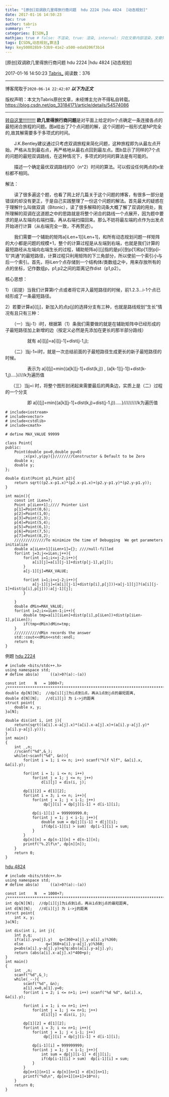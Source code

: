 ```yaml
---
title: "[原创]双调欧几里得旅行商问题  hdu 2224 |hdu 4824  [动态规划]"
date: 2017-01-16 14:50:23
toc: true
author: tabris
summary: ""
categories: [CSDN,]
mathjax: true # false: 不渲染, true: 渲染, internal: 只在文章内部渲染，文章列表中不渲染
tags: [CSDN,动态规划,算法]
key: key500028b9-53b9-41e2-a500-eda9206f3b14
---
```


[原创]双调欧几里得旅行商问题  hdu 2224 |hdu 4824  [动态规划]

2017-01-16 14:50:23  [Tabris_](https://me.csdn.net/qq_33184171) 阅读数：376

---

博客爬取于`2020-06-14 22:42:07`
***以下为正文***

版权声明：本文为Tabris原创文章，未经博主允许不得私自转载。
https://blog.csdn.net/qq_33184171/article/details/54574086

<!-- more -->

---

[转自这里!!!!!!!!!!](http://www.mamicode.com/info-detail-523965.html)
**欧几里得旅行商问题**是对平面上给定的n个点确定一条连接各点的最短闭合旅程的问题。图a给出了7个点问题的解，这个问题的一般形式是NP完全的,故其解需要多于多项式的时间。

　　J.K.Bentley建议通过只考虑双调旅程来简化问题，这种旅程即为从最左点开始，严格从左到最右点，再严格地从最右点回到最左点。图b显示了同样的7个点的问题的最短双调路线，在这种情况下，多项式的时间的算法是有可能的。

　　描述一个确定最优双调路线的O（n^2）时间的算法。可以假设任何两点的x坐标都不相同。

解法：

　　读了很多遍这个题，也看了网上好几篇关于这个问题的博客，有很多一部分是错误的却没有更正，于是自己实践整理了一份这个问题的解法。首先最大的疑惑在于理解什么叫做双调（Bitonic），读了很多解释的词条大概了解了双调的用处，我所理解的双调在这道题之中的思路就是将整个闭合的路线一个点展开，因为题中要求的是从左端向右端扫描，再从右端扫描回来。那么不妨将最左端的点作为出发点开始进行计算（从右端完全一致，不再赘述）。

　　我们需要一个辅助的矩阵a[iLen+1][iLen+1]，和所有动态规划问题一样矩阵的大小都是问题的规模+1，整个的计算过程是从左端到右端，也就是我们计算的最短路经从左端向右端生长的过程，辅助矩阵a[i][j]指的是p[i]到p[1]和p[1]到p[i-1]“共通”的最短路径，计算过程只利用矩阵的下三角部分，所以使前一个索引小与后一个索引。首先，将iLen个点存储到一个结构体/类数组之中，用来存放所有的点的坐标，记作数组p，p1,p2之间的距离记作dist（p1,p2）。

核心思想：

1）（前提）当我们计算第i个点或者将它并入最短路径的时候，前1.2.3...i-1个点已经形成了一条最短路径。

2）若要计算a[i][j]，新加入的点p[j]的选择分支有三种，也就是路线规划“生长”情况有且只有三种：

　　（一）当j-1〉i时，根据第（1）条我们需要做的就是在辅助矩阵中已经形成的子最短路径加上新增的边（按定义必然是先添加在更长的那半部分路线）

　　　　　就有 a[i][j]=a[i][j-1]+dist(j-1,j);

　　（二）当j-1=i时，就是一次总结前面的子最短路径生成更长的新子最短路径的时候。

　　　　　表示为 a[i][j]=min{(a[k][j-1]+dist(k,j)) , (a[k-1][j-1])+dist(k-1,j)....}////k为遍历值

 　  （三）当j=i 时，将整个图形封闭起来需要最后的两条边，实质上是（二）过程的一个分支

　　　　　即  a[i][j]=min{(a[k][j-1]+dist(k,j)+dist(j-1.j)).....}/////////k为遍历值
```
# include<iostream>
# include<vector>
# include<cstdlib>
# include<cmath>

# define MAX_VALUE 99999

class Point{
public:
	Point(double px=0,double py=0)
		:x(px),y(py){}////////Constructor & Default to be Zero
	double x;
	double y;
};

double dist(Point p1,Point p2){
	return sqrt((p2.x-p1.x)*(p2.x-p1.x)+(p2.y-p1.y)*(p2.y-p1.y));
}

int main(){
	const int iLen=7;
	Point p[iLen+1];//// Pointer List
	p[1]=Point(0,6);
	p[2]=Point(1,0);
	p[3]=Point(2,3);
	p[4]=Point(5,4);
	p[5]=Point(6,1);
	p[6]=Point(7,5);
	p[7]=Point(8,2);
	//////////////To minimize the time of Debugging  We get parameters initialize
	double a[iLen+1][iLen+1]={}; ////null-filled
	for(int j=3;j<=iLen;j++){
		for(int i=1;i<=j-2;i++){
			a[i][j]=a[i][j-1]+dist(p[j-1],p[j]);
		}
		a[j-1][j]=MAX_VALUE;

		for(int i=1;i<=j-2;i++){
			a[j-1][j]=(a[i][j-1]+dist(p[i],p[j]))<a[j-1][j]?(a[i][j-1]+dist(p[i],p[j])):a[j-1][j];
		}

	}
	double dMin=MAX_VALUE;
	for(int i=2;i<=iLen-1;i++){
		double tmp=a[i][iLen]+dist(p[i],p[iLen])+dist(p[iLen-1],p[iLen]);
		if(tmp<dMin)dMin=tmp;
	}
	///////////dMin records the answer
	std::cout<<dMin<<std::endl;
	return 0;
}
```

例题
[hdu 2224](http://acm.hdu.edu.cn/showproblem.php?pid=2224)
```
# include <bits/stdc++.h>
using namespace std;
# define abs(a)     ((a)>0?(a):-(a))

const int    N   = 1000+7;
/***********************************************************************/
double dp[N][N];  //dp[i][j]为i点到1点，再从1点到j点的最短距离,
double d[N][N];   //d[i][j] 为 i->j的距离
struct point{
    double x, y;
}a[N];

double dis(int i, int j){
    return(sqrt((a[i].x-a[j].x)*(a[i].x-a[j].x)+(a[i].y-a[j].y)*(a[i].y-a[j].y)));
}
int main()
{
    int _,n;
    //scanf("%d",&_);
    while(~scanf("%d", &n)){
        for(int i = 1; i <= n; i++) scanf("%lf %lf", &a[i].x, &a[i].y);

        for(int i = 1; i <= n; i++)
            for(int j = 1; j <= n; j++)
                d[i][j] = dis(i, j);

        dp[1][2] = d[1][2];
        for(int i = 3; i <= n; i++){
            for(int j = 1; j < i-1; j++)
                 dp[j][i] = dp[j][i-1] + d[i-1][i];

            dp[i-1][i] = 999999999.0;
            for(int j = 1; j < i-1; j++){
                double sum = dp[j][i-1] + d[j][i];
                if(dp[i-1][i] > sum)  dp[i-1][i] = sum;
            }
        }
        dp[n][n] = dp[n-1][n] + d[n-1][n];
        printf("%.2lf\n", dp[n][n]);
    }
    return 0;
}
```
[hdu 4824](http://acm.hdu.edu.cn/showproblem.php?pid=4824)
```
# include <bits/stdc++.h>
using namespace std;
# define abs(a)     ((a)>0?(a):-(a))

const int    N   = 1000+7;
/***********************************************************************/
int dp[N][N];  //dp[i][j]为i点到1点，再从1点到j点的最短距离,
int d[N][N];   //d[i][j] 为 i->j的距离
struct point{
    int x, y;
}a[N];

int dis(int i, int j){
    int p,q;
    if(a[i].y>a[j].y)   q=(360+a[j].y-a[i].y)%360;
    else          q=(360+a[i].y-a[j].y)%360;
    p=abs(a[i].y-a[j].y)>q?q:abs(a[i].y-a[j].y);
    return (abs(a[i].x-a[j].x)*400+p);
}
int main()
{
    int _,n;
    scanf("%d",&_);
    while(_--){
        scanf("%d", &n);
        a[1].x=0,a[1].y=0;
        for(int i = 2; i <= n+1; i++) scanf("%d %d", &a[i].x, &a[i].y);

        for(int i = 1; i <= n+1; i++)
            for(int j = 1; j <= n+1; j++)
                d[i][j] = dis(i, j);

        dp[1][2] = d[1][2];
        for(int i = 3; i <= n+1; i++){
            for(int j = 1; j < i-1; j++)
                 dp[j][i] = dp[j][i-1] + d[i-1][i];

            dp[i-1][i] = 999999999;
            for(int j = 1; j < i-1; j++){
                int sum = dp[j][i-1] + d[j][i];
                if(dp[i-1][i] > sum)  dp[i-1][i] = sum;
            }
        }
        dp[n+1][n+1] = dp[n][n+1] + d[n][n+1];
        printf("%d\n", dp[n+1][n+1]+10*n);
    }
    return 0;
}
```
